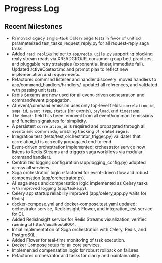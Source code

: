 # Progress Log

## Recent Milestones

- Removed legacy single-task Celery saga tests in favor of unified parameterized test_tasks_request_reply.py for all request-reply saga tasks.
- Added `read_replies` helper to `app/redis_utils.py` supporting blocking reply stream reads via XREADGROUP, consumer group best practices, and pluggable retry strategies (exponential, linear, immediate fail). Updated activeContext.md and prompt plan to reflect new implementation and requirements.
- Refactored command listener and handler discovery: moved handlers to app/command_handlers/handlers/, updated all references, and validated with passing unit tests.
- Redis Streams are now used for all event-driven orchestration and command/event propagation.
- All event/command emission uses only top-level fields: `correlation_id`, `saga_id`, `event_type`, `status` (for events), `payload`, and `timestamp`.
- The `domain` field has been removed from all event/command emissions and function signatures for simplicity.
- A persistent `correlation_id` is required and propagated through all events and commands, enabling tracking of related sagas.
- Integration test (tests/test_orchestrator_trigger.py) validates that correlation_id is correctly propagated end-to-end.
- Event-driven orchestration implemented: orchestrator service now listens to Redis Streams and triggers saga workflows via modular command handlers.
- Centralized logging configuration (app/logging_config.py) adopted across all services.
- Saga orchestration logic refactored for event-driven flow and robust compensation (app/orchestrator.py).
- All saga steps and compensation logic implemented as Celery tasks with improved logging (app/tasks.py).
- Celery app startup reliability improved (app/celery_app.py waits for Redis).
- docker-compose.yml and docker-compose.test.yaml updated: orchestrator service, RedisInsight, Flower, and integration_test service for CI.
- Added RedisInsight service for Redis Streams visualization; verified running at http://localhost:8001.
- Initial implementation of Saga orchestration with Celery, Redis, and PostgreSQL.
- Added Flower for real-time monitoring of task execution.
- Docker Compose setup for all core services.
- Implemented compensation logic for robust rollback on failures.
- Refactored orchestrator and tasks for clarity and maintainability.
